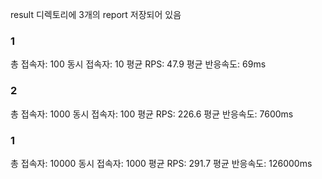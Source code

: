 result 디렉토리에 3개의 report 저장되어 있음

### 1
총 접속자: 100
동시 접속자: 10
평균 RPS: 47.9
평균 반응속도: 69ms

### 2
총 접속자: 1000
동시 접속자: 100
평균 RPS: 226.6
평균 반응속도: 7600ms

### 1
총 접속자: 10000
동시 접속자: 1000
평균 RPS: 291.7
평균 반응속도: 126000ms